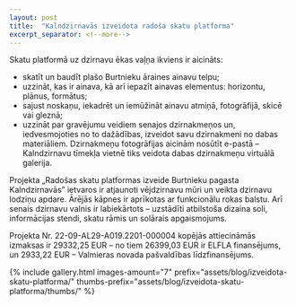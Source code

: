 ```yaml
---
layout: post
title:  "Kalndzirnavās izveidota radoša skatu platforma"
excerpt_separator: <!--more-->
---
```


Skatu platformā uz dzirnavu ēkas vaļņa ikviens ir aicināts:
<!--more-->

- skatīt un baudīt plašo Burtnieku āraines ainavu telpu;
- uzzināt, kas ir ainava, kā arī iepazīt ainavas elementus: horizontu, plānus, formātus;
- sajust noskaņu, iekadrēt un iemūžināt ainavu atmiņā, fotogrāfijā, skicē vai gleznā;
- uzzināt par gravējumu veidiem senajos dzirnakmeņos un, iedvesmojoties no to dažādības, izveidot savu dzirnakmeni no dabas materiāliem. Dzirnakmeņu fotogrāfijas aicinām nosūtīt e-pastā – Kalndzirnavu tīmekļa vietnē tiks veidota dabas dzirnakmeņu virtuālā galerija.

Projekta „Radošas skatu platformas izveide Burtnieku pagasta Kalndzirnavās” ietvaros ir atjaunoti vējdzirnavu mūri un veikta dzirnavu lodziņu apdare. Ārējās kāpnes ir aprīkotas ar funkcionālu rokas balstu. Arī senais dzirnavu valnis ir labiekārtots – uzstādīti atbilstoša dizaina soli, informācijas stendi, skatu rāmis un solārais apgaismojums.

Projekta Nr. 22-09-AL29-A019.2201-000004 kopējās attiecināmās izmaksas ir 29332,25 EUR – no tiem 26399,03 EUR ir ELFLA finansējums, un 2933,22 EUR – Valmieras novada pašvaldības līdzfinansējums.

{% 
    include gallery.html 
    images-amount="7"
    prefix="assets/blog/izveidota-skatu-platforma/"
    thumbs-prefix="assets/blog/izveidota-skatu-platforma/thumbs/"
%}